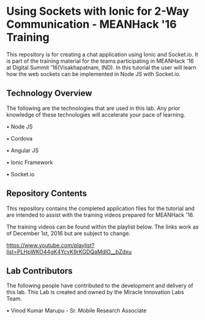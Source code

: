 # Using Sockets with Ionic for 2-Way Communication - MEANHack '16 Training

This repository is for creating a chat application using Ionic and Socket.io. It is part of the training material for the teams participating in MEANHack '16 at Digital Summit '16(Visakhapatnam, IND). In this tutorial the user will learn how the web sockets can be implemented in Node JS with Socket.io.

## Technology Overview

The following are the technologies that are used in this lab. Any prior knowledge of these technologies will accelerate your pace of learning.

• Node JS

• Cordova

• Angular JS

• Ionic Framework

• Socket.io

## Repository Contents

This repository contains the completed application files for the tutorial and are intended to assist with the training videos prepared for MEANHack '16.

The training videos can be found within the playlist below. The links work as of December 1st, 2016 but are subject to change.

https://www.youtube.com/playlist?list=PLHpWKO44gK4YcvK9rKGDQaMdlO__bZdxu

## Lab Contributors

The following people have contributed to the development and delivery of this lab. This Lab is created and owned by the Miracle Innovation Labs Team.

• Vinod Kumar Marupu - Sr. Mobile Research Associate
